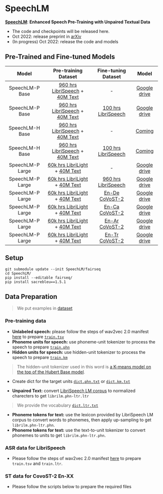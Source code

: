 # SpeechLM

<!--**Pre-trained models for speech related tasks**-->

 [**SpeechLM**](https://arxiv.org/abs/2209.15329): **Enhanced Speech Pre-Training with Unpaired Textual Data**


- The code and checkpoints will be released here.
- Oct 2022: release preprint in [arXiv](https://arxiv.org/abs/2209.15329)
- (In progress) Oct 2022: release the code and models

## Pre-Trained and Fine-tuned Models

|  Model            |               Pre-training Dataset                                                                            | Fine-tuning Dataset                                               | Model |
| :------:          | :----------------------------------------------:                                                              | :-----------------:                                               | :-----: |
| SpeechLM-P Base   | [960 hrs LibriSpeech](http://www.openslr.org/12) + [40M Text](http://www.openslr.org/11)                      |                      -                                            | [Google drive](https://drive.google.com/file/d/1iJvhSGghNrMT-wAY1nwVu2YaYuTy1pxx/view?usp=sharing)  |
| SpeechLM-P Base   | [960 hrs LibriSpeech](http://www.openslr.org/12) + [40M Text](http://www.openslr.org/11)                      | [100 hrs LibriSpeech](http://www.openslr.org/12)                  | [Google drive](https://drive.google.com/file/d/1mH3N7iKMWYk3rSBJErQPYf3x5ugqDq5x/view?usp=sharing)  |
| SpeechLM-H Base   | [960 hrs LibriSpeech](http://www.openslr.org/12) + [40M Text](http://www.openslr.org/11)                      |                      -                                            | [Coming]()  |
| SpeechLM-H Base   | [960 hrs LibriSpeech](http://www.openslr.org/12) + [40M Text](http://www.openslr.org/11)                      | [100 hrs LibriSpeech](http://www.openslr.org/12)                  | [Coming]()  |
| SpeechLM-P Large  | [60k hrs LibriLight](https://github.com/facebookresearch/libri-light) + [40M Text](http://www.openslr.org/11) |                      -                                            | [Google drive](https://drive.google.com/file/d/1QjLIgTJKIylVIp5hUkfSjGPtz8Xo7Lky/view?usp=sharing)  |
| SpeechLM-P Large  | [60k hrs LibriLight](https://github.com/facebookresearch/libri-light) + [40M Text](http://www.openslr.org/11) | [960 hrs LibriSpeech](http://www.openslr.org/12)                  | [Google drive](https://drive.google.com/file/d/1YZQDVv096o8Opt0RBnkRiZXYPRDqKZnP/view?usp=sharing)  |
| SpeechLM-P Large  | [60k hrs LibriLight](https://github.com/facebookresearch/libri-light) + [40M Text](http://www.openslr.org/11) | [En-De CoVoST-2](https://github.com/facebookresearch/covost)      | [Google drive](https://drive.google.com/file/d/1qYygNWSc11TQbBI1OzC4ChlR-dNh8t9S/view?usp=sharing)  |
| SpeechLM-P Large  | [60k hrs LibriLight](https://github.com/facebookresearch/libri-light) + [40M Text](http://www.openslr.org/11) | [En-Ca CoVoST-2](https://github.com/facebookresearch/covost)      | [Google drive](https://drive.google.com/file/d/162U88mwso2aVfzzPkEM2nP_vwTpcb57T/view?usp=sharing)  |
| SpeechLM-P Large  | [60k hrs LibriLight](https://github.com/facebookresearch/libri-light) + [40M Text](http://www.openslr.org/11) | [En-Ar CoVoST-2](https://github.com/facebookresearch/covost)      | [Google drive](https://drive.google.com/file/d/1lbTSRXewEeb2t45URunD6EiJcbniyjWW/view?usp=sharing)  |
| SpeechLM-P Large  | [60k hrs LibriLight](https://github.com/facebookresearch/libri-light) + [40M Text](http://www.openslr.org/11) | [En-Tr CoVoST-2](https://github.com/facebookresearch/covost)      | [Google drive](https://drive.google.com/file/d/1Er4I_jHS175pQQph223yKtiiLQ378VvH/view?usp=sharing)  |

<!-- 
| SpeechLM-P Base   | [960 hrs LibriSpeech](http://www.openslr.org/12)                      | [En-De CoVoST-2](https://github.com/facebookresearch/covost)      | [Google drive]()  |
| SpeechLM-P Base   | [960 hrs LibriSpeech](http://www.openslr.org/12)                      | [En-Ca CoVoST-2](https://github.com/facebookresearch/covost)      | [Google drive]()  |
| SpeechLM-P Base   | [960 hrs LibriSpeech](http://www.openslr.org/12)                      | [En-Ar CoVoST-2](https://github.com/facebookresearch/covost)      | [Google drive]()  |
| SpeechLM-P Base   | [960 hrs LibriSpeech](http://www.openslr.org/12)                      | [En-Tr CoVoST-2](https://github.com/facebookresearch/covost)      | [Google drive]()  | 
-->
## Setup
```
git submodule update --init SpeechLM/fairseq
cd SpeechLM/
pip install --editable fairseq/
pip install sacrebleu==1.5.1
```

## Data Preparation
> We put examples in [dataset](https://github.com/microsoft/SpeechT5/tree/main/SpeechLM/dataset)

### Pre-training data
- **Unlabeled speech:** please follow the steps of wav2vec 2.0 manifest [here](https://github.com/pytorch/fairseq/tree/main/examples/wav2vec#prepare-training-data-manifest) to prepare [`train.tsv`](https://github.com/microsoft/SpeechT5/tree/main/SpeechLM/dataset/LibriSpeech/phone_unit/train_sample100.tsv)
- **Phoneme units for speech:** use phoneme-unit tokenizer to process the speech to prepare [`train.phn`](https://github.com/microsoft/SpeechT5/tree/main/SpeechLM/dataset/LibriSpeech/phone_unit/train_sample100.phn)
- **Hidden units for speech:** use hidden-unit tokenizer to process the speech to prepare [`train.km`](https://github.com/microsoft/SpeechT5/tree/main/SpeechLM/dataset/LibriSpeech/hidden_unit/train_sample100.km)
> The hidden-unit tokenizer used in this word is [a K-means model on the top of the Hubert Base model](https://github.com/facebookresearch/fairseq/tree/main/examples/hubert/simple_kmeans).
- Create dict for the target units [`dict.phn.txt`](https://github.com/microsoft/SpeechT5/tree/main/SpeechLM/dataset/LibriSpeech/phone_unit/dict.phn.txt) or [`dict.km.txt`](https://github.com/microsoft/SpeechT5/tree/main/SpeechLM/dataset/LibriSpeech/hidden_unit/dict.km.txt)

- **Unpaired Text:** convert [LibriSpeech LM corpus](http://www.openslr.org/11/) to normalized charecters to get `librilm.phn-ltr.ltr`
> We provide the vocabulary [`dict.ltr.txt`](https://github.com/microsoft/SpeechT5/tree/main/SpeechLM/dataset/LibriLM/bin-idx/dict.ltr.txt)
- **Phoneme tokens for text:** use the lexicon provided by LibriSpeech LM corpus to convert words to phonemes, then apply up-sampling to get `librilm.phn-ltr.phn`.
- **Phoneme tokens for text:** use the text-to-unit tokenizer to convert phonemes to units to get `librilm.phn-ltr.phn`.

### ASR data for LibriSpeech
- Please follow the steps of wav2vec 2.0 manifest [here](https://github.com/pytorch/fairseq/tree/main/examples/wav2vec#prepare-training-data-manifest) to prepare `train.tsv` and `train.ltr`.

### ST data for CovoST-2 En-XX
- Please follow the scripts below to prepare the required files
```

```
